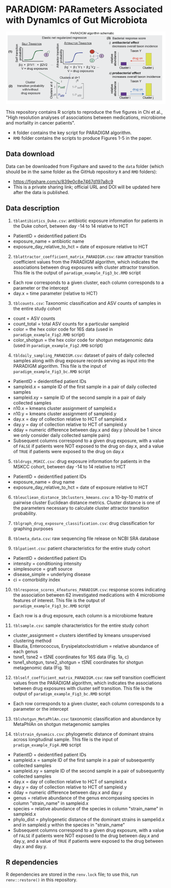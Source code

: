# PARADIGM: PARameters Associated with DynamIcs of Gut Microbiota

![](readme_image.png)<!-- -->

This repository contains R scripts to reproduce the five figures in Chi et al., "High resolution analyses of associations between 
medications, microbiome and mortality in cancer patients". 

 - `R` folder contains the key script for PARADIGM algorithm. 
 - `RMD` folder contains the scripts to produce Figures 1-5 in the paper. 

## Data download 
Data can be downloaded from Figshare and saved to the `data` folder (which should be in the same folder as the GitHub repository `R` and `RMD` folders): 
 - https://figshare.com/s/839e0c8e7467d197a8c9 
 - This is a private sharing link; official URL and DOI will be updated here after the data is published. 
 
## Data description

 1. `tblantibiotics_Duke.csv`: antibiotic exposure information for patients in the Duke cohort, between day -14 to 14 relative to HCT 
   - PatientID = deidentified patient IDs 
   - exposure_name = antibiotic name
   - exposure_day_relative_to_hct = date of exposure relative to HCT
   
 2. `tblattractor_coefficient_matrix_PARADIGM.csv`: raw attractor transition coefficient values from the PARADIGM algorithm, which indicates the associations between drug exposures with cluster attractor transition. This file is the output of `paradigm_example_Fig3_bc.RMD` script
   - Each row corresponds to a given cluster, each column corresponds to a parameter or the intercept 
   - day.x = time parameter (relative to HCT)
    
 3. `tblcounts.csv`: Taxonomic classification and ASV counts of samples in the entire study cohort
   - count = ASV counts
   - count_total = total ASV counts for a particular sampleid 
   - color = the hex color code for 16S data (used in `paradigm_example_Fig2.RMD` script) 
   - color_shotgun = the hex color code for shotgun metagenomic data (used in `paradigm_example_Fig2.RMD` script) 
 
 4. `tbldaily_sampling_PARADIGM.csv`: dataset of pairs of daily collected samples along with drug exposure records serving as input into the PARADIGM algorithm. This file is the input of `paradigm_example_Fig3_bc.RMD` script
   - PatientID = deidentified patient IDs 
   - sampleid.x = sample ID of the first sample in a pair of daily collected samples 
   - sampleid.xy = sample ID of the second sample in a pair of daily collected samples 
   - n10.x = kmeans cluster assignment of sampleid.x 
   - n10.y = kmeans cluster assignment of sampleid.y
   - day.x = day of collection relative to HCT of sampleid.x 
   - day.y = day of collection relative to HCT of sampleid.y
   - dday = numeric difference between day.x and day.y (should be 1 since we only consider daily collected sample pairs)
   - Subsequent columns correspond to a given drug exposure, with a value of `FALSE` if patients were NOT exposed to the drug on day.x, and a value of `TRUE` if patients were exposed to the drug on day.x
   
 5. `tbldrugs_MSKCC.csv`: drug exposure information for patients in the MSKCC cohort, between day -14 to 14 relative to HCT
   - PatientID = deidentified patient IDs 
   - exposure_name = drug name
   - exposure_day_relative_to_hct = date of exposure relative to HCT
  
 6. `tbleucliean_distance_10clusters_kmeans.csv`: a 10-by-10 matrix of pairwise cluster Euclidean distance metrics. Cluster distance is one of the parameters necessary to calculate cluster attractor transition probability. 
 
 7. `tblgraph_drug_exposure_classification.csv`: drug classification for graphing purposes
 
 8. `tblmeta_data.csv`: raw sequencing file release on NCBI SRA database 

 9. `tblpatient.csv`: patient characteristics for the entire study cohort
   - PatientID = deidentified patient IDs 
   - intensity = conditioning intensity 
   - simplesource = graft source 
   - disease_simple = underlying disease
   - ci = comorbidity index 
  
 10. `tblresponse_scores_4features_PARADIGM.csv`: response scores indicating the association between 62 investigated medications with 4 microbiome features of interest. This file is the output of `paradigm_example_Fig3_bc.RMD` script
   - Each row is a drug exposure, each column is a microbiome feature 
  
 11. `tblsample.csv`: sample characteristics for the entire study cohort
   - cluster_assignment = clusters identified by kmeans unsupervised clustering method 
   - Blautia, Enterococcus, Erysipelatoclostridium = relative abundance of each genus
   - tsne1, tsne2 = tSNE coordinates for 16S data (Fig. 1a, c)
   - tsne1_shotgun, tsne2_shotgun = tSNE coordinates for shotgun metagenomic data (Fig. 1b)
   
 12. `tblself_coefficient_matrix_PARADIGM.csv`: raw self transition coefficient values from the PARADIGM algorithm, which indicates the associations between drug exposures with cluster self transition. This file is the output of `paradigm_example_Fig3_bc.RMD` script
   - Each row corresponds to a given cluster, each column corresponds to a parameter or the intercept 
 
 13. `tblshotgun_MetaPhlAn.csv`: taxonomic classification and abundance by MetaPhlAn on shotgun metagenomic samples
 
 14. `tblstrain_dynamics.csv`: phylogenetic distance of dominant strains across longitudinal sample. This file is the input of `pradigm_example_Fig4.RMD` script
 
   - PatientID = deidentified patient IDs 
   - sampleid.x = sample ID of the first sample in a pair of subsequently collected samples 
   - sampleid.xy = sample ID of the second sample in a pair of subsequently collected samples 
   - day.x = day of collection relative to HCT of sampleid.x 
   - day.y = day of collection relative to HCT of sampleid.y
   - dday = numeric difference between day.x and day.y
   - genus = relative abundance of the genus encompassing species in column "strain_name" in sampleid.x 
   - species = relative abundance of the species in column "strain_name" in sampleid.x 
   - phylo_dist = phylogenetic distance of the dominant strains in sampelid.x and in sampleid.y within the species in "strain_name"
   - Subsequent columns correspond to a given drug exposure, with a value of `FALSE` if patients were NOT exposed to the drug between day.x and day.y, and a value of `TRUE` if patients were exposed to the drug between day.x and day.y. 
 
## R dependencies
 
R dependencies are stored in the  `renv.lock` file; to use this, run `renv::restore()` in this repository.
